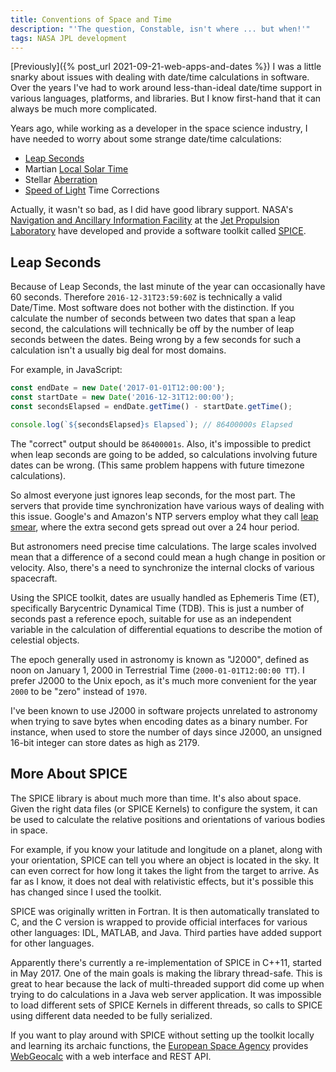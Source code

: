 ```yaml
---
title: Conventions of Space and Time
description: "'The question, Constable, isn't where ... but when!'"
tags: NASA JPL development
---
```


[Previously]({% post_url 2021-09-21-web-apps-and-dates %}) I was a little snarky about issues with dealing with date/time calculations in software. Over the years I've had to work around less-than-ideal date/time support in various languages, platforms, and libraries. But I know first-hand that it can always be much more complicated.

<!--more-->

Years ago, while working as a developer in the space science industry, I have needed to worry about some strange date/time calculations:

- [Leap Seconds](https://en.wikipedia.org/wiki/Leap_second)
- Martian [Local Solar Time](https://en.wikipedia.org/wiki/Solar_time)
- Stellar [Aberration](https://en.wikipedia.org/wiki/Aberration_(astronomy))
- [Speed of Light](https://en.wikipedia.org/wiki/Speed_of_light) Time Corrections

Actually, it wasn't so bad, as I did have good library support. NASA's [Navigation and Ancillary Information Facility](https://naif.jpl.nasa.gov/naif/about.html) at the [Jet Propulsion Laboratory](https://www.jpl.nasa.gov/) have developed and provide a software toolkit called [SPICE](https://naif.jpl.nasa.gov/naif/aboutspice.html).

## Leap Seconds

Because of Leap Seconds, the last minute of the year can occasionally have 60 seconds. Therefore `2016-12-31T23:59:60Z` is technically a valid Date/Time. Most software does not bother with the distinction. If you calculate the number of seconds between two dates that span a leap second, the calculations will technically be off by the number of leap seconds between the dates. Being wrong by a few seconds for such a calculation isn't a usually big deal for most domains.

For example, in JavaScript:
```js
const endDate = new Date('2017-01-01T12:00:00');
const startDate = new Date('2016-12-31T12:00:00');
const secondsElapsed = endDate.getTime() - startDate.getTime();

console.log(`${secondsElapsed}s Elapsed`); // 86400000s Elapsed
```

The "correct" output should be `86400001s`. Also, it's impossible to predict when leap seconds are going to be added, so calculations involving future dates can be wrong. (This same problem happens with future timezone calculations).

So almost everyone just ignores leap seconds, for the most part. The servers that provide time synchronization have various ways of dealing with this issue. Google's and Amazon's NTP servers employ what they call [leap smear](https://developers.google.com/time/smear), where the extra second gets spread out over a 24 hour period.

But astronomers need precise time calculations. The large scales involved mean that a difference of a second could mean a hugh change in position or velocity. Also, there's a need to synchronize the internal clocks of various spacecraft.

Using the SPICE toolkit, dates are usually handled as Ephemeris Time (ET), specifically Barycentric Dynamical Time (TDB). This is just a number of seconds past a reference epoch, suitable for use as an independent variable in the calculation of differential equations to describe the motion of celestial objects.

The epoch generally used in astronomy is known as "J2000", defined as noon on January 1, 2000 in Terrestrial Time (`2000-01-01T12:00:00 TT`). I prefer J2000 to the Unix epoch, as it's much more convenient for the year `2000` to be "zero" instead of `1970`.

I've been known to use J2000 in software projects unrelated to astronomy when trying to save bytes when encoding dates as a binary number. For instance, when used to store the number of days since J2000, an unsigned 16-bit integer can store dates as high as 2179.

## More About SPICE

The SPICE library is about much more than time. It's also about space. Given the right data files (or SPICE Kernels) to configure the system, it can be used to calculate the relative positions and orientations of various bodies in space.

For example, if you know your latitude and longitude on a planet, along with your orientation, SPICE can tell you where an object is located in the sky. It can even correct for how long it takes the light from the target to arrive. As far as I know, it does not deal with relativistic effects, but it's possible this has changed since I used the toolkit.

SPICE was originally written in Fortran. It is then automatically translated to C, and the C version is wrapped to provide official interfaces for various other languages: IDL, MATLAB, and Java. Third parties have added support for other languages.

Apparently there's currently a re-implementation of SPICE in C++11, started in May 2017. One of the main goals is making the library thread-safe. This is great to hear because the lack of multi-threaded support did come up when trying to do calculations in a Java web server application. It was impossible to load different sets of SPICE Kernels in different threads, so calls to SPICE using different data needed to be fully serialized.

If you want to play around with SPICE without setting up the toolkit locally and learning its archaic functions, the [European Space Agency](https://www.esa.int/) provides [WebGeocalc](https://www.cosmos.esa.int/web/spice/webgeocalc) with a web interface and REST API.
